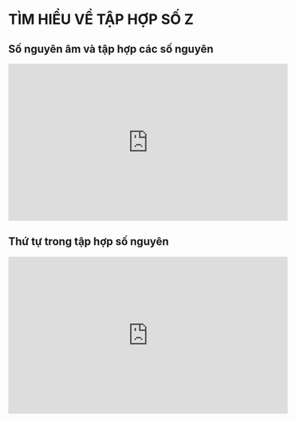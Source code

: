 # TÌM HIỂU VỀ TẬP HỢP SỐ Z

## Số nguyên âm và tập hợp các số nguyên
<iframe width="560" height="315" src="https://www.youtube.com/embed/wGcyPLRJEUc?si=Jl5J-zJV1Km4uolS" title="YouTube video player" frameborder="0" allow="accelerometer; autoplay; clipboard-write; encrypted-media; gyroscope; picture-in-picture; web-share" referrerpolicy="strict-origin-when-cross-origin" allowfullscreen></iframe>

## Thứ tự trong tập hợp số nguyên
<iframe width="560" height="315" src="https://www.youtube.com/embed/N2GL6hhcqjg?si=uUEfA8h0aLSnPhGP" title="YouTube video player" frameborder="0" allow="accelerometer; autoplay; clipboard-write; encrypted-media; gyroscope; picture-in-picture; web-share" referrerpolicy="strict-origin-when-cross-origin" allowfullscreen></iframe>

